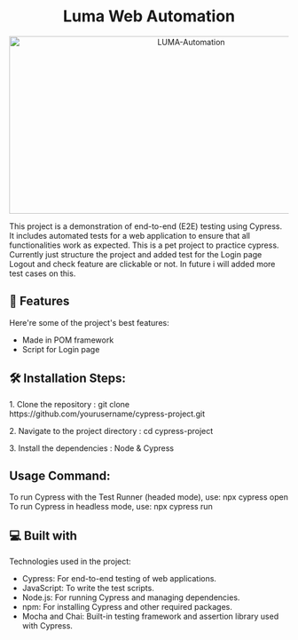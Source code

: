 
<h1 align="center" id="title">Luma Web Automation</h1>

<p align="center"><img src="https://socialify.git.ci/TanvirNiloy/LUMA-Automation/image?language=1&owner=1&name=1&stargazers=1&theme=Light" alt="LUMA-Automation" width="640" height="320" /></p>

<p id="description">This project is a demonstration of end-to-end (E2E) testing using Cypress. It includes automated tests for a web application to ensure that all functionalities work as expected. This is a pet project to practice cypress. Currently just structure the project and added test for the Login page Logout and check feature are clickable or not. In future i will added more test cases on this.</p>

  
  
<h2>🧐 Features</h2>

Here're some of the project's best features:

*   Made in POM framework
*   Script for Login page

<h2>🛠️ Installation Steps:</h2>

<p>1. Clone the repository : git clone https://github.com/yourusername/cypress-project.git</p>

<p>2. Navigate to the project directory : cd cypress-project</p>

<p>3. Install the dependencies : Node &amp; Cypress</p>

<h2>Usage Command:</h2>

To run Cypress with the Test Runner (headed mode), use: npx cypress open
To run Cypress in headless mode, use: npx cypress run


  
  
<h2>💻 Built with</h2>

Technologies used in the project:

*   Cypress: For end-to-end testing of web applications.
*   JavaScript: To write the test scripts.
*   Node.js: For running Cypress and managing dependencies.
*   npm: For installing Cypress and other required packages.
*   Mocha and Chai: Built-in testing framework and assertion library used with Cypress.
